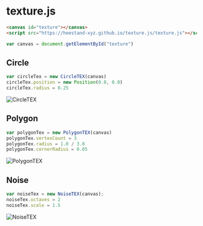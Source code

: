 # texture.js

```html
<canvas id="texture"></canvas>
<script src="https://heestand-xyz.github.io/texture.js/texture.js"></script>
```

```js
var canvas = document.getElementById("texture")
```

## Circle

```js
var circleTex = new CircleTEX(canvas)
circleTex.position = new Position(0.0, 0.0)
circleTex.radius = 0.25
```

![CircleTEX](https://heestand-xyz.github.io/texture.js/renders/CircleTEX.jpeg)

## Polygon

```js
var polygonTex = new PolygonTEX(canvas)
polygonTex.vertexCount = 3
polygonTex.radius = 1.0 / 3.0
polygonTex.cornerRadius = 0.05
```

![PolygonTEX](https://heestand-xyz.github.io/texture.js/renders/PolygonTEX.jpeg)

## Noise

```js
var noiseTex = new NoiseTEX(canvas);
noiseTex.octaves = 2
noiseTex.scale = 1.5
```

![NoiseTEX](https://heestand-xyz.github.io/texture.js/renders/NoiseTEX.jpeg)

